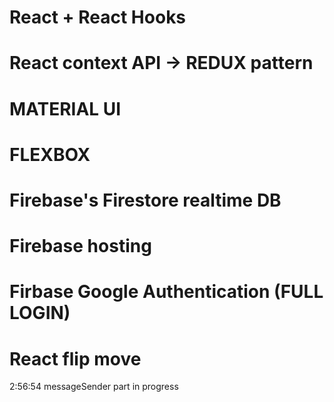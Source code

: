 # React + React Hooks

# React context API -> REDUX pattern

# MATERIAL UI

# FLEXBOX

# Firebase's Firestore realtime DB

# Firebase hosting

# Firbase Google Authentication (FULL LOGIN)

# React flip move

2:56:54
messageSender part in progress
